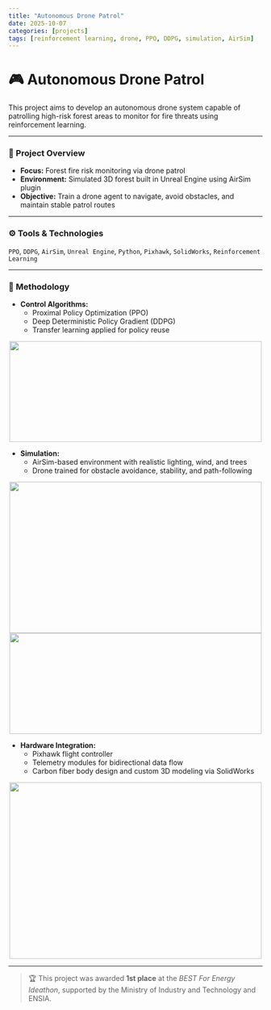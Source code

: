 ```yaml
---
title: "Autonomous Drone Patrol"
date: 2025-10-07
categories: [projects]
tags: [reinforcement learning, drone, PPO, DDPG, simulation, AirSim]
---
```


# 🎮 Autonomous Drone Patrol

This project aims to develop an autonomous drone system capable of patrolling high-risk forest areas to monitor for fire threats using reinforcement learning.

---
### 📝 Project Overview

- **Focus:** Forest fire risk monitoring via drone patrol  
- **Environment:** Simulated 3D forest built in Unreal Engine using AirSim plugin  
- **Objective:** Train a drone agent to navigate, avoid obstacles, and maintain stable patrol routes

---

### ⚙️ Tools & Technologies

`PPO`, `DDPG`, `AirSim`, `Unreal Engine`, `Python`, `Pixhawk`, `SolidWorks`, `Reinforcement Learning`

---

### 🔧 Methodology

- **Control Algorithms:**  
  - Proximal Policy Optimization (PPO)  
  - Deep Deterministic Policy Gradient (DDPG)  
  - Transfer learning applied for policy reuse

<div align="center">
  <img src="https://hat13k.github.io/haticekaratas.github.io/assets/img/map.png" width="500" height="200"/>
</div>

- **Simulation:**  
  - AirSim-based environment with realistic lighting, wind, and trees  
  - Drone trained for obstacle avoidance, stability, and path-following

<div align="center">
  <img src="https://hat13k.github.io/haticekaratas.github.io/assets/img/outdoor.png" width="500" height="300"/>
</div>

<div align="center">
  <img src="https://hat13k.github.io/haticekaratas.github.io/assets/img/results_rl.png" width="500" height="200"/>
</div>

- **Hardware Integration:**  
  - Pixhawk flight controller  
  - Telemetry modules for bidirectional data flow  
  - Carbon fiber body design and custom 3D modeling via SolidWorks

<div align="center">
  <img src="https://hat13k.github.io/haticekaratas.github.io/assets/img/drone.png" width="500" height="350"/>
</div>

---

> 🏆 This project was awarded **1st place** at the *BEST For Energy Ideathon*, supported by the Ministry of Industry and Technology and ENSIA.
